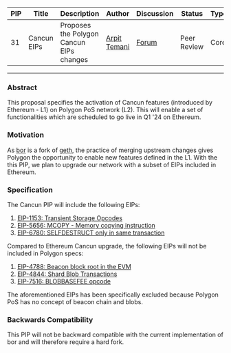 | PIP | Title          | Description                | Author                                                                    | Discussion                                                               | Status      | Type                                     | Date                  |
|-----|----------------|----------------------------|---------------------------------------------------------------------------|--------------------------------------------------------------------------|-------------|------------------------------------------|-----------------------|
| 31 | Cancun EIPs | Proposes the Polygon Cancun EIPs changes | [Arpit Temani](https://github.com/temaniarpit27) | [Forum]() | Peer Review | Core | 2024-01-11
---

### Abstract

This proposal specifies the activation of Cancun features (introduced by Ethereum - L1) on Polygon PoS network (L2). This will enable a set of functionalities which are scheduled to go live in Q1 '24 on Ethereum.

### Motivation
As [bor](https://github.com/maticnetwork/bor) is a fork of [geth](https://github.com/ethereum/go-ethereum), the practice of merging upstream changes gives Polygon the opportunity to enable new features defined in the L1.
With the this PIP, we plan to upgrade our network with a subset of EIPs included in Ethereum.

### Specification

The Cancun PIP will include the following EIPs:
1. [EIP-1153: Transient Storage Opcodes](https://github.com/ethereum/EIPs/blob/master/EIPS/eip-1153.md)
2. [EIP-5656: MCOPY - Memory copying instruction](https://github.com/ethereum/EIPs/blob/master/EIPS/eip-5656.md)
3. [EIP-6780: SELFDESTRUCT only in same transaction](https://github.com/ethereum/EIPs/blob/master/EIPS/eip-6780.md)

Compared to Ethereum Cancun upgrade, the following EIPs will not be included in Polygon specs:
1. [EIP-4788: Beacon block root in the EVM](https://github.com/ethereum/EIPs/blob/master/EIPS/eip-4788.md)
2. [EIP-4844: Shard Blob Transactions](https://github.com/ethereum/EIPs/blob/master/EIPS/eip-4844.md)
3. [EIP-7516: BLOBBASEFEE opcode](https://github.com/ethereum/EIPs/blob/master/EIPS/eip-7516.md)

The aforementioned EIPs has been specifically excluded because Polygon PoS has no concept of beacon chain and blobs.

### Backwards Compatibility

This PIP will not be backward compatible with the current implementation of bor and will therefore require a hard fork.
